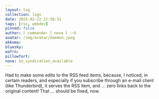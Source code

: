 ```yaml
---
layout: log
collection: logs
date: 2025-02-22 21:56:51
tags: [rss, webdev]
pinned: false
author: ⸸ commander ░ nova ⸸ :~$
avatar: /img/avatar/daemon.jpeg
akkoma: 
bluesky: 
wafrn: 
pillowfort: 
none: no_syndication_available 
---
```

Had to make some edits to the RSS feed items, because, I noticed, in certain readers, and especially if you subscribe through an e-mail client (like Thunderbird), it serves the RSS item, and ... zero links back to the original content! That ... should be fixed, now.
